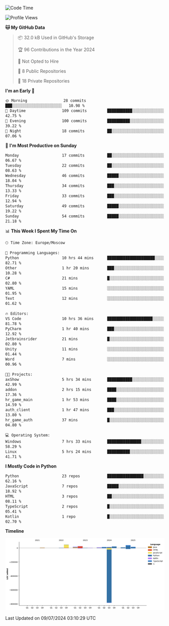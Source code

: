 <!--START_SECTION:waka-->
![Code Time](http://img.shields.io/badge/Code%20Time-395%20hrs%203%20mins-blue)

![Profile Views](http://img.shields.io/badge/Profile%20Views-0-blue)

**🐱 My GitHub Data** 

> 📦 32.0 kB Used in GitHub's Storage 
 > 
> 🏆 96 Contributions in the Year 2024
 > 
> 🚫 Not Opted to Hire
 > 
> 📜 8 Public Repositories 
 > 
> 🔑 18 Private Repositories 
 > 
**I'm an Early 🐤** 

```text
🌞 Morning                28 commits          ███░░░░░░░░░░░░░░░░░░░░░░   10.98 % 
🌆 Daytime                109 commits         ███████████░░░░░░░░░░░░░░   42.75 % 
🌃 Evening                100 commits         ██████████░░░░░░░░░░░░░░░   39.22 % 
🌙 Night                  18 commits          ██░░░░░░░░░░░░░░░░░░░░░░░   07.06 % 
```
📅 **I'm Most Productive on Sunday** 

```text
Monday                   17 commits          ██░░░░░░░░░░░░░░░░░░░░░░░   06.67 % 
Tuesday                  22 commits          ██░░░░░░░░░░░░░░░░░░░░░░░   08.63 % 
Wednesday                46 commits          █████░░░░░░░░░░░░░░░░░░░░   18.04 % 
Thursday                 34 commits          ███░░░░░░░░░░░░░░░░░░░░░░   13.33 % 
Friday                   33 commits          ███░░░░░░░░░░░░░░░░░░░░░░   12.94 % 
Saturday                 49 commits          █████░░░░░░░░░░░░░░░░░░░░   19.22 % 
Sunday                   54 commits          █████░░░░░░░░░░░░░░░░░░░░   21.18 % 
```


📊 **This Week I Spent My Time On** 

```text
🕑︎ Time Zone: Europe/Moscow

💬 Programming Languages: 
Python                   10 hrs 44 mins      █████████████████████░░░░   82.71 % 
Other                    1 hr 20 mins        ███░░░░░░░░░░░░░░░░░░░░░░   10.28 % 
C#                       21 mins             █░░░░░░░░░░░░░░░░░░░░░░░░   02.80 % 
YAML                     15 mins             ░░░░░░░░░░░░░░░░░░░░░░░░░   01.95 % 
Text                     12 mins             ░░░░░░░░░░░░░░░░░░░░░░░░░   01.62 % 

🔥 Editors: 
VS Code                  10 hrs 36 mins      ████████████████████░░░░░   81.78 % 
PyCharm                  1 hr 40 mins        ███░░░░░░░░░░░░░░░░░░░░░░   12.92 % 
Jetbrainsrider           21 mins             █░░░░░░░░░░░░░░░░░░░░░░░░   02.80 % 
Unity                    11 mins             ░░░░░░░░░░░░░░░░░░░░░░░░░   01.44 % 
Word                     7 mins              ░░░░░░░░░░░░░░░░░░░░░░░░░   00.96 % 

🐱‍💻 Projects: 
axShow                   5 hrs 34 mins       ███████████░░░░░░░░░░░░░░   42.99 % 
addon                    2 hrs 15 mins       ████░░░░░░░░░░░░░░░░░░░░░   17.36 % 
hr_game_main             1 hr 53 mins        ████░░░░░░░░░░░░░░░░░░░░░   14.59 % 
auth_client              1 hr 47 mins        ███░░░░░░░░░░░░░░░░░░░░░░   13.80 % 
hr_game_auth             37 mins             █░░░░░░░░░░░░░░░░░░░░░░░░   04.80 % 

💻 Operating System: 
Windows                  7 hrs 33 mins       ███████████████░░░░░░░░░░   58.29 % 
Linux                    5 hrs 24 mins       ██████████░░░░░░░░░░░░░░░   41.71 % 
```

**I Mostly Code in Python** 

```text
Python                   23 repos            ████████████████░░░░░░░░░   62.16 % 
JavaScript               7 repos             █████░░░░░░░░░░░░░░░░░░░░   18.92 % 
HTML                     3 repos             ██░░░░░░░░░░░░░░░░░░░░░░░   08.11 % 
TypeScript               2 repos             █░░░░░░░░░░░░░░░░░░░░░░░░   05.41 % 
Kotlin                   1 repo              █░░░░░░░░░░░░░░░░░░░░░░░░   02.70 % 
```



**Timeline**

![Lines of Code chart](https://raw.githubusercontent.com/adlemx/adlemx/main/assets/bar_graph.png)


 Last Updated on 09/07/2024 03:10:29 UTC
<!--END_SECTION:waka-->
